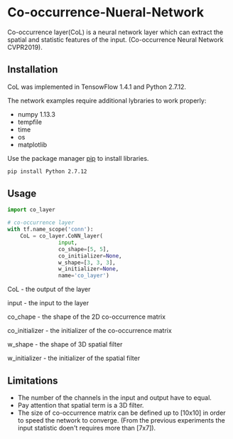 # Co-occurrence-Nueral-Network

Co-occurrence layer(CoL) is a neural network layer which can extract the spatial and statistic features of the input.
(Co-occurrence Neural Network CVPR2019). 

## Installation
CoL was implemented in TensowFlow 1.4.1 and Python 2.7.12. 

The network examples require additional lybraries to work properly: 
* numpy 1.13.3
* tempfile
* time
* os
* matplotlib

Use the package manager [pip](https://pip.pypa.io/en/stable/) to install libraries.

```bash
pip install Python 2.7.12
```
 
## Usage

```python
import co_layer

# co-occurrence layer
with tf.name_scope('conn'):
    CoL = co_layer.CoNN_layer(
                input,
                co_shape=[5, 5],
                co_initializer=None,
                w_shape=[3, 3, 3],
                w_initializer=None,
                name='co_layer')
```

CoL - the output of the layer 

input - the input to the layer

co_chape - the shape of the 2D co-occurrence matrix

co_initializer - the initializer of the co-occurrence matrix

w_shape  - the shape of 3D spatial filter 

w_initializer - the initializer of the spatial filter 

## Limitations 

- The number of the channels in the input and output have to equal.
- Pay attention that spatial term is a 3D filter.
- The size of co-occurrence matrix can be defined up to [10x10] in order to speed the network to converge. (From the previous experiments the input statistic doen't requires more than [7x7]).



